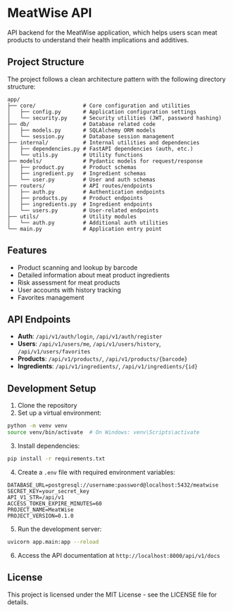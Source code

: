 # MeatWise API

API backend for the MeatWise application, which helps users scan meat products to understand their health implications and additives.

## Project Structure

The project follows a clean architecture pattern with the following directory structure:

```
app/
├── core/               # Core configuration and utilities
│   ├── config.py       # Application configuration settings
│   └── security.py     # Security utilities (JWT, password hashing)
├── db/                 # Database related code
│   ├── models.py       # SQLAlchemy ORM models
│   └── session.py      # Database session management
├── internal/           # Internal utilities and dependencies
│   ├── dependencies.py # FastAPI dependencies (auth, etc.)
│   └── utils.py        # Utility functions
├── models/             # Pydantic models for request/response
│   ├── product.py      # Product schemas
│   ├── ingredient.py   # Ingredient schemas
│   └── user.py         # User and auth schemas
├── routers/            # API routes/endpoints
│   ├── auth.py         # Authentication endpoints
│   ├── products.py     # Product endpoints
│   ├── ingredients.py  # Ingredient endpoints
│   └── users.py        # User-related endpoints
├── utils/              # Utility modules
│   └── auth.py         # Additional auth utilities
└── main.py             # Application entry point
```

## Features

- Product scanning and lookup by barcode
- Detailed information about meat product ingredients
- Risk assessment for meat products
- User accounts with history tracking
- Favorites management

## API Endpoints

- **Auth**: `/api/v1/auth/login`, `/api/v1/auth/register`
- **Users**: `/api/v1/users/me`, `/api/v1/users/history`, `/api/v1/users/favorites`
- **Products**: `/api/v1/products/`, `/api/v1/products/{barcode}`
- **Ingredients**: `/api/v1/ingredients/`, `/api/v1/ingredients/{id}`

## Development Setup

1. Clone the repository
2. Set up a virtual environment:
```bash
python -m venv venv
source venv/bin/activate  # On Windows: venv\Scripts\activate
```

3. Install dependencies:
```bash
pip install -r requirements.txt
```

4. Create a `.env` file with required environment variables:
```
DATABASE_URL=postgresql://username:password@localhost:5432/meatwise
SECRET_KEY=your_secret_key
API_V1_STR=/api/v1
ACCESS_TOKEN_EXPIRE_MINUTES=60
PROJECT_NAME=MeatWise
PROJECT_VERSION=0.1.0
```

5. Run the development server:
```bash
uvicorn app.main:app --reload
```

6. Access the API documentation at `http://localhost:8000/api/v1/docs`

## License

This project is licensed under the MIT License - see the LICENSE file for details. 